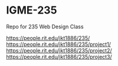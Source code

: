 # IGME-235
Repo for 235 Web Design Class

https://people.rit.edu/jkt1886/235/ </br>
https://people.rit.edu/jkt1886/235/project1/ </br>
https://people.rit.edu/jkt1886/235/project2/ </br>
https://people.rit.edu/jkt1886/235/project3/ </br>

